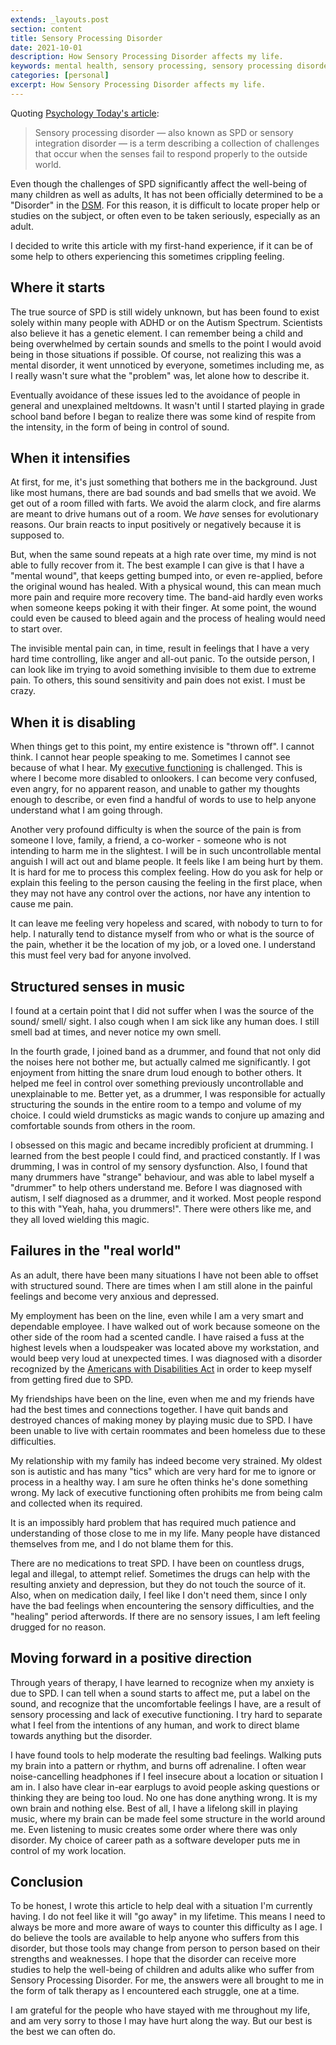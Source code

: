 ```yaml
---
extends: _layouts.post
section: content
title: Sensory Processing Disorder
date: 2021-10-01
description: How Sensory Processing Disorder affects my life.
keywords: mental health, sensory processing, sensory processing disorder
categories: [personal]
excerpt: How Sensory Processing Disorder affects my life.
---
```


Quoting [Psychology Today's article](https://www.psychologytoday.com/us/basics/sensory-processing-disorder):
> Sensory processing disorder — also known as SPD or sensory integration disorder — is a term describing a collection 
> of challenges that occur when the senses fail to respond properly to the outside world.

Even though the challenges of SPD significantly affect the well-being of many children as well as adults, It has not 
been officially determined to be a "Disorder" in the [DSM](https://www.psychiatry.org/psychiatrists/practice/dsm).
For this reason, it is difficult to locate proper help or studies on the subject, or often even to be taken seriously,
especially as an adult.

I decided to write this article with my first-hand experience, if it can be of some help to others experiencing this
sometimes crippling feeling.

## Where it starts
The true source of SPD is still widely unknown, but has been found to exist solely within many people with ADHD or on the
Autism Spectrum. Scientists also believe it has a genetic element. I can remember being a child and being overwhelmed 
by certain sounds and smells to the point I would avoid being in those situations if possible. Of course, not realizing
this was a mental disorder, it went unnoticed by everyone, sometimes including me, as I really wasn't sure what the 
"problem" was, let alone how to describe it.

Eventually avoidance of these issues led to the avoidance of people in general and unexplained meltdowns. It wasn't
until I started playing in grade school band before I began to realize there was some kind of respite from the intensity,
in the form of being in control of sound.

## When it intensifies
At first, for me, it's just something that bothers me in the background. Just like most humans, there are bad sounds and
bad smells that we avoid. We get out of a room filled with farts. We avoid the alarm clock, and fire alarms are meant
to drive humans out of a room. We *have* senses for evolutionary reasons. Our brain reacts to input positively or
negatively because it is supposed to.

But, when the same sound repeats at a high rate over time, my mind is not able to fully recover from it. The best example 
I can give is that I have a "mental wound", that keeps getting bumped into, or even re-applied, before the original 
wound has healed. With a physical wound, this can mean much more pain and require more recovery time. The band-aid
hardly even works when someone keeps poking it with their finger. At some point, the wound could even be caused to bleed
again and the process of healing would need to start over.

The invisible mental pain can, in time, result in feelings that I have a very hard time controlling, like anger and all-out
panic. To the outside person, I can look like im trying to avoid something invisible to them due to extreme pain.
To others, this sound sensitivity and pain does not exist. I must be crazy.

## When it is disabling
When things get to this point, my entire existence is "thrown off". I cannot think. I cannot hear people speaking to me.
Sometimes I cannot see because of what I hear. My [executive functioning](https://en.wikipedia.org/wiki/Executive_functions)
is challenged. This is where I become more disabled to onlookers. I can become very confused, even angry, for no 
apparent reason, and unable to gather my thoughts enough to describe, or even find a handful of words to use to help
anyone understand what I am going through.

Another very profound difficulty is when the source of the pain is from someone I love, family, a friend, a co-worker - 
someone who is not intending to harm me in the slightest. I will be in such uncontrollable mental anguish I will act out
and blame people. It feels like I am being hurt by them. It is hard for me to process this complex feeling. How do you 
ask for help or explain this feeling to the person causing the feeling in the first place, when they may not have any 
control over the actions, nor have any intention to cause me pain.

It can leave me feeling very hopeless and scared, with nobody to turn to for help. I naturally tend to distance myself 
from who or what is the source of the pain, whether it be the location of my job, or a loved one. I understand this
must feel very bad for anyone involved.

## Structured senses in music
I found at a certain point that I did not suffer when I was the source of the sound/ smell/ sight. I also cough when I
am sick like any human does. I still smell bad at times, and never notice my own smell.

In the fourth grade, I joined band as a drummer, and found that not only did the noises here not bother me, but actually
calmed me significantly. I got enjoyment from hitting the snare drum loud enough to bother others. It helped me feel
in control over something previously uncontrollable and unexplainable to me. Better yet, as a drummer, I was responsible 
for actually structuring the sounds in the entire room to a tempo and volume of my choice. I could wield drumsticks
as magic wands to conjure up amazing and comfortable sounds from others in the room.

I obsessed on this magic and became incredibly proficient at drumming. I learned from the best people I could find, and
practiced constantly. If I was drumming, I was in control of my sensory dysfunction. Also, I found that many drummers
have "strange" behaviour, and was able to label myself a "drummer" to help others understand me. Before 
I was diagnosed with autism, I self diagnosed as a drummer, and it worked. Most people respond to this with "Yeah, 
haha, you drummers!". There were others like me, and they all loved wielding this magic.

## Failures in the "real world"
As an adult, there have been many situations I have not been able to offset with structured sound. There are times when
I am still alone in the painful feelings and become very anxious and depressed.

My employment has been on the line, even while I am a very smart and dependable employee. I have walked out of work
because someone on the other side of the room had a scented candle. I have raised a fuss at the highest levels when
a loudspeaker was located above my workstation, and would beep very loud at unexpected times. I was diagnosed
with a disorder recognized by the [Americans with Disabilities Act](https://www.ada.gov/) in order to keep myself from 
getting fired due to SPD.

My friendships have been on the line, even when me and my friends have had the best times and connections together. 
I have quit bands and destroyed chances of making money by playing music due to SPD. I have been unable to live with 
certain roommates and been homeless due to these difficulties.

My relationship with my family has indeed become very strained. My oldest son is autistic and has many "tics" which are 
very hard for me to ignore or process in a healthy way. I am sure he often thinks he's done something wrong. My lack
of executive functioning often prohibits me from being calm and collected when its required.

It is an impossibly hard problem that has required much patience and understanding of those close to me in my life. 
Many people have distanced themselves from me, and I do not blame them for this.

There are no medications to treat SPD. I have been on countless drugs, legal and illegal, to attempt relief. Sometimes
the drugs can help with the resulting anxiety and depression, but they do not touch the source of it. Also, when on
medication daily, I feel like I don't need them, since I only have the bad feelings when encountering the sensory 
difficulties, and the "healing" period afterwords. If there are no sensory issues, I am left feeling drugged for no reason.

## Moving forward in a positive direction
Through years of therapy, I have learned to recognize when my anxiety is due to SPD. I can tell when a sound starts to 
affect me, put a label on the sound, and recognize that the uncomfortable feelings I have, are a result of sensory processing
and lack of executive functioning. I try hard to separate what I feel from the intentions of any human, and work to direct
blame towards anything but the disorder.

I have found tools to help moderate the resulting bad feelings. Walking puts my brain into a pattern or rhythm, and burns
off adrenaline. I often wear noise-cancelling headphones if I feel insecure about a location or situation I am in. 
I also have clear in-ear earplugs to avoid people asking questions or thinking they are being too loud. No one has done 
anything wrong. It is my own brain and nothing else. Best of all, I have a lifelong skill in playing music, where my 
brain can be made feel some structure in the world around me. Even listening to music creates some order where there
was only disorder. My choice of career path as a software developer puts me in control of my work location.

## Conclusion
To be honest, I wrote this article to help deal with a situation I'm currently having. I do not feel like it will 
"go away" in my lifetime. This means I need to always be more and more aware of ways to counter this difficulty as I
age. I do believe the tools are available to help anyone who suffers from this disorder, but those tools may change
from person to person based on their strengths and weaknesses. I hope that the disorder can receive more studies
to help the well-being of children and adults alike who suffer from Sensory Processing Disorder. For me, the answers 
were all brought to me in the form of talk therapy as I encountered each struggle, one at a time. 

I am grateful for the people who have stayed with me throughout my life, and am very sorry to those I may have hurt 
along the way. But our best is the best we can often do.
